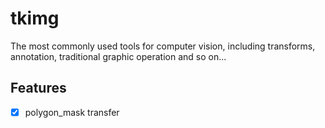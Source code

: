 # tkimg

The most commonly used tools for computer vision, including transforms, annotation, traditional graphic operation and so on...


## Features

- [x] polygon_mask transfer